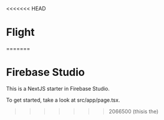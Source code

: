 <<<<<<< HEAD
# Flight
=======
# Firebase Studio

This is a NextJS starter in Firebase Studio.

To get started, take a look at src/app/page.tsx.
>>>>>>> 2066500 (thisis the)
